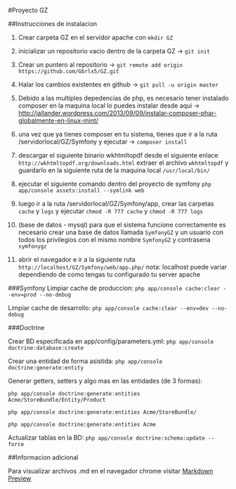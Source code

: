 #Proyecto GZ

##Instrucciones de instalacion

1. Crear carpeta GZ en el servidor apache con `mkdir GZ`

2. inicializar un repositorio vacio dentro de la carpeta GZ -> `git init`

3. Crear un puntero al repositorio -> `git remote add origin https://github.com/Gbrlx5/GZ.git`

4. Halar los cambios existentes en github -> `git pull -u origin master`

5. Debido a las multiples depedencias de php, es necesario tener instalado composer en la maquina local
lo puedes instalar desde aqui -> http://jallander.wordpress.com/2013/09/09/instalar-composer-phar-globalmente-en-linux-mint/

6. una vez que ya tienes composer en tu sistema, tienes que ir a la ruta /servidorlocal/GZ/Symfony y ejecutar -> `composer install`

7. descargar el siguiente binario wkhtmltopdf desde el siguiente enlace `http://wkhtmltopdf.org/downloads.html` extraer el archivo `wkhtmltopdf` y guardarlo en la siguiente ruta de la maquina local `/usr/local/bin/`

8. ejecutar el siguiente comando dentro del proyecto de symfony `php app/console assets:install --symlink web`


9. luego ir a la ruta /servidorlocal/GZ/Symfony/app, crear las carpetas `cache` y `logs` y ejecutar
`chmod -R 777 cache` y `chmod -R 777 logs`

10. (base de datos - mysql) para que el sistema funcione correctamente es necesario crear una base de datos llamada `SymfonyGZ` y un usuario con todos los privilegios con el mismo nombre  `SymfonyGZ` y contrasena `symfonygz`


11. abrir el navegador e ir a la siguiente ruta `http://localhost/GZ/Symfony/web/app.php/` nota: localhost puede variar dependiendo de como tengas tu configurado tu server apache



###Symfony
Limpiar cache de produccion:
`php app/console cache:clear --env=prod --no-debug`

Limpiar cache de desarrollo:
`php app/console cache:clear --env=dev --no-debug`

###Doctrine

Crear BD especificada en app/config/parameters.yml:
`php app/console doctrine:database:create`

Crear una entidad de forma asistida:
`php app/console doctrine:generate:entity`

Generar getters, setters y algo mas en las entidades (de 3 formas):

`php app/console doctrine:generate:entities Acme/StoreBundle/Entity/Product`

`php app/console doctrine:generate:entities Acme/StoreBundle/`

`php app/console doctrine:generate:entities Acme`

Actualizar tablas en la BD:
`php app/console doctrine:schema:update --force`

##Informacion adicional

Para visualizar archivos .md en el navegador chrome visitar [Markdown Preview](https://chrome.google.com/webstore/detail/markdown-preview/jmchmkecamhbiokiopfpnfgbidieafmd)